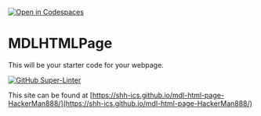 [![Open in Codespaces](https://classroom.github.com/assets/launch-codespace-7f7980b617ed060a017424585567c406b6ee15c891e84e1186181d67ecf80aa0.svg)](https://classroom.github.com/open-in-codespaces?assignment_repo_id=11960784)
# MDLHTMLPage

This will be your starter code for your webpage.

[![GitHub Super-Linter](https://github.com/SHH-ICS/mdl-html-page-HackerMan888/workflows/Lint%20Code%20Base/badge.svg)](https://github.com/marketplace/actions/super-linter)

This site can be found at [https://shh-ics.github.io/mdl-html-page-HackerMan888/](https://shh-ics.github.io/mdl-html-page-HackerMan888/)
